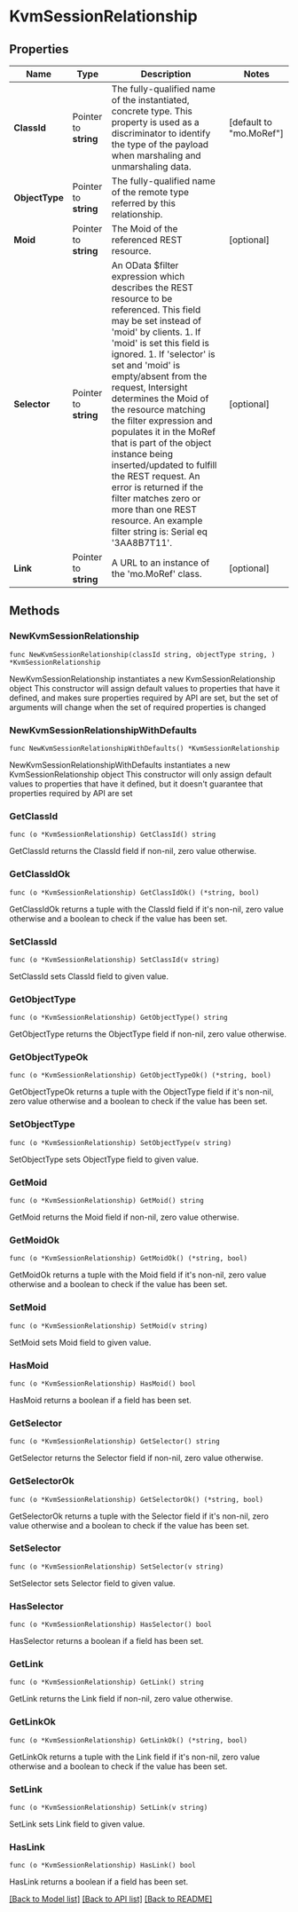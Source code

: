 # KvmSessionRelationship

## Properties

Name | Type | Description | Notes
------------ | ------------- | ------------- | -------------
**ClassId** | Pointer to **string** | The fully-qualified name of the instantiated, concrete type. This property is used as a discriminator to identify the type of the payload when marshaling and unmarshaling data. | [default to "mo.MoRef"]
**ObjectType** | Pointer to **string** | The fully-qualified name of the remote type referred by this relationship. | 
**Moid** | Pointer to **string** | The Moid of the referenced REST resource. | [optional] 
**Selector** | Pointer to **string** | An OData $filter expression which describes the REST resource to be referenced. This field may be set instead of &#39;moid&#39; by clients. 1. If &#39;moid&#39; is set this field is ignored. 1. If &#39;selector&#39; is set and &#39;moid&#39; is empty/absent from the request, Intersight determines the Moid of the resource matching the filter expression and populates it in the MoRef that is part of the object instance being inserted/updated to fulfill the REST request. An error is returned if the filter matches zero or more than one REST resource. An example filter string is: Serial eq &#39;3AA8B7T11&#39;. | [optional] 
**Link** | Pointer to **string** | A URL to an instance of the &#39;mo.MoRef&#39; class. | [optional] 

## Methods

### NewKvmSessionRelationship

`func NewKvmSessionRelationship(classId string, objectType string, ) *KvmSessionRelationship`

NewKvmSessionRelationship instantiates a new KvmSessionRelationship object
This constructor will assign default values to properties that have it defined,
and makes sure properties required by API are set, but the set of arguments
will change when the set of required properties is changed

### NewKvmSessionRelationshipWithDefaults

`func NewKvmSessionRelationshipWithDefaults() *KvmSessionRelationship`

NewKvmSessionRelationshipWithDefaults instantiates a new KvmSessionRelationship object
This constructor will only assign default values to properties that have it defined,
but it doesn't guarantee that properties required by API are set

### GetClassId

`func (o *KvmSessionRelationship) GetClassId() string`

GetClassId returns the ClassId field if non-nil, zero value otherwise.

### GetClassIdOk

`func (o *KvmSessionRelationship) GetClassIdOk() (*string, bool)`

GetClassIdOk returns a tuple with the ClassId field if it's non-nil, zero value otherwise
and a boolean to check if the value has been set.

### SetClassId

`func (o *KvmSessionRelationship) SetClassId(v string)`

SetClassId sets ClassId field to given value.


### GetObjectType

`func (o *KvmSessionRelationship) GetObjectType() string`

GetObjectType returns the ObjectType field if non-nil, zero value otherwise.

### GetObjectTypeOk

`func (o *KvmSessionRelationship) GetObjectTypeOk() (*string, bool)`

GetObjectTypeOk returns a tuple with the ObjectType field if it's non-nil, zero value otherwise
and a boolean to check if the value has been set.

### SetObjectType

`func (o *KvmSessionRelationship) SetObjectType(v string)`

SetObjectType sets ObjectType field to given value.


### GetMoid

`func (o *KvmSessionRelationship) GetMoid() string`

GetMoid returns the Moid field if non-nil, zero value otherwise.

### GetMoidOk

`func (o *KvmSessionRelationship) GetMoidOk() (*string, bool)`

GetMoidOk returns a tuple with the Moid field if it's non-nil, zero value otherwise
and a boolean to check if the value has been set.

### SetMoid

`func (o *KvmSessionRelationship) SetMoid(v string)`

SetMoid sets Moid field to given value.

### HasMoid

`func (o *KvmSessionRelationship) HasMoid() bool`

HasMoid returns a boolean if a field has been set.

### GetSelector

`func (o *KvmSessionRelationship) GetSelector() string`

GetSelector returns the Selector field if non-nil, zero value otherwise.

### GetSelectorOk

`func (o *KvmSessionRelationship) GetSelectorOk() (*string, bool)`

GetSelectorOk returns a tuple with the Selector field if it's non-nil, zero value otherwise
and a boolean to check if the value has been set.

### SetSelector

`func (o *KvmSessionRelationship) SetSelector(v string)`

SetSelector sets Selector field to given value.

### HasSelector

`func (o *KvmSessionRelationship) HasSelector() bool`

HasSelector returns a boolean if a field has been set.

### GetLink

`func (o *KvmSessionRelationship) GetLink() string`

GetLink returns the Link field if non-nil, zero value otherwise.

### GetLinkOk

`func (o *KvmSessionRelationship) GetLinkOk() (*string, bool)`

GetLinkOk returns a tuple with the Link field if it's non-nil, zero value otherwise
and a boolean to check if the value has been set.

### SetLink

`func (o *KvmSessionRelationship) SetLink(v string)`

SetLink sets Link field to given value.

### HasLink

`func (o *KvmSessionRelationship) HasLink() bool`

HasLink returns a boolean if a field has been set.


[[Back to Model list]](../README.md#documentation-for-models) [[Back to API list]](../README.md#documentation-for-api-endpoints) [[Back to README]](../README.md)


